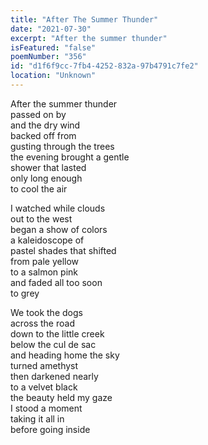 ```yaml
---
title: "After The Summer Thunder"
date: "2021-07-30"
excerpt: "After the summer thunder"
isFeatured: "false"
poemNumber: "356"
id: "d1f6f9cc-7fb4-4252-832a-97b4791c7fe2"
location: "Unknown"
---
```


After the summer thunder  
passed on by  
and the dry wind  
backed off from  
gusting through the trees  
the evening brought a gentle  
shower that lasted  
only long enough  
to cool the air

I watched while clouds  
out to the west  
began a show of colors  
a kaleidoscope of  
pastel shades that shifted  
from pale yellow  
to a salmon pink  
and faded all too soon  
to grey

We took the dogs  
across the road  
down to the little creek  
below the cul de sac  
and heading home the sky  
turned amethyst  
then darkened nearly  
to a velvet black  
the beauty held my gaze  
I stood a moment  
taking it all in  
before going inside
